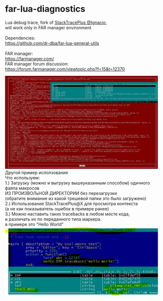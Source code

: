 # far-lua-diagnostics
Lua debug trace, fork of <a href="https://github.com/ignacio/StackTracePlus">StackTracePlus @Ignacio</a>,<br />
will work only in FAR manager environment<br /><br />
Dependencies:<br />
https://github.com/dr-dba/far-lua-general-utils<br />
<br />
FAR manager:<br />
https://farmanager.com/<br />
FAR manager forum discussion:<br />
https://forum.farmanager.com/viewtopic.php?f=15&t=12370<br />

<img src="StackTracePlusPlus-@Xer0X.jpg" />
<br />
Другой пример исползования<br />
Что используем:<br />
1.) Загрузку (можно и выгрузку вышеуказанным способом) одичного фаяла макросов<br />
ИЗ ПРОИЗВОЛьНОЙ ДИРЕКТОРИИ без перезагрузки<br />
(обратите внимание из какой трешевой папки это было загружено)<br />
2.) Использование StackTracePlus@Х для просмотра контекста <br />
(a не как показыватель ошибок в примере ранее)<br />
3.) Можно наставить таких tracebacks в любом месте кода, <br />
и различать их по переданного типа маркера.<br />
в примере это "Hello World"<br />

<img src="stp@x.JPG" />
